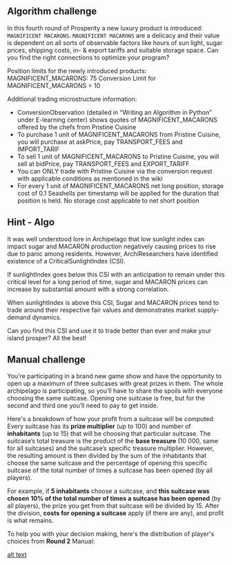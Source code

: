 ## Algorithm challenge

In this fourth round of Prosperity a new luxury product is introduced: `MAGNIFICENT MACARONS`. `MAGNIFICENT MACARONS` are a delicacy and their value is dependent on all sorts of observable factors like hours of sun light, sugar prices, shipping costs, in- & export tariffs and suitable storage space. Can you find the right connections to optimize your program? 

Position limits for the newly introduced products:
MAGNIFICENT_MACARONS: 75
Conversion Limit for MAGNIFICENT_MACARONS = 10

Additional trading microstructure information:
- ConversionObservation (detailed in “Writing an Algorithm in Python” under E-learning center) shows quotes of MAGNIFICENT_MACARONS offered by the chefs from Pristine Cuisine
- To purchase 1 unit of MAGNIFICENT_MACARONS from Pristine Cuisine, you will purchase at askPrice, pay TRANSPORT_FEES and IMPORT_TARIF
- To sell 1 unit of MAGNIFICENT_MACARONS to Pristine Cuisine, you will sell at bidPrice, pay TRANSPORT_FEES and EXPORT_TARIFF
- You can ONLY trade with Pristine Cuisine via the conversion request with applicable conditions as mentioned in the wiki
- For every 1 unit of MAGNIFICENT_MACARONS net long position, storage cost of 0.1 Seashells per timestamp will be applied for the duration that position is held. No storage cost applicable to net short position

## Hint - Algo

It was well understood lore in Archipelago that low sunlight index can impact sugar and MACARON production negatively causing prices to rise due to panic among residents. However, ArchiResearchers have identified existence of a CriticalSunlightIndex (CSI).

If sunlightIndex goes below this CSI with an anticipation to remain under this critical level for a long period of time, sugar and MACARON prices can increase by substantial amount with a strong correlation.

When sunlightIndex is above this CSI, Sugar and MACARON prices tend to trade around their respective fair values and demonstrates market supply-demand dynamics.

Can you find this CSI and use it to trade better than ever and make your island prosper? All the best!

## Manual challenge

You’re participating in a brand new game show and have the opportunity to open up a maximum of three suitcases with great prizes in them. The whole archipelago is participating, so you’ll have to share the spoils with everyone choosing the same suitcase. Opening one suitcase is free, but for the second and third one you’ll need to pay to get inside. 

Here's a breakdown of how your profit from a suitcase will be computed:
Every suitcase has its **prize multiplier** (up to 100) and number of **inhabitants** (up to 15) that will be choosing that particular suitcase. The suitcase’s total treasure is the product of the **base treasure** (10 000, same for all suitcases) and the suitcase’s specific treasure multiplier. However, the resulting amount is then divided by the sum of the inhabitants that choose the same suitcase and the percentage of opening this specific suitcase of the total number of times a suitcase has been opened (by all players). 

For example, if **5 inhabitants** choose a suitcase, and **this suitcase was chosen** **10% of the total number of times a suitcase has been opened** (by all players), the prize you get from that suitcase will be divided by 15. After the division, **costs for opening a suitcase** apply (if there are any), and profit is what remains.

To help you with your decision making, here's the distribution of player's choices from **Round 2** Manual:

[alt text](image.png)